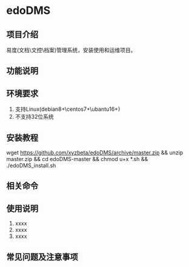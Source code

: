 # edoDMS

## 项目介绍
易度(文档\文控\档案)管理系统，安装使用和运维项目。

## 功能说明
 
## 环境要求

1. 支持Linux(debian8+\centos7+\ubantu16+)
2. 不支持32位系统


## 安装教程
 wget https://github.com/xyzbeta/edoDMS/archive/master.zip && unzip master.zip && cd edoDMS-master && chmod u+x *.sh && ./edoDMS_install.sh

## 相关命令

## 使用说明

1. xxxx
2. xxxx
3. xxxx

## 常见问题及注意事项



